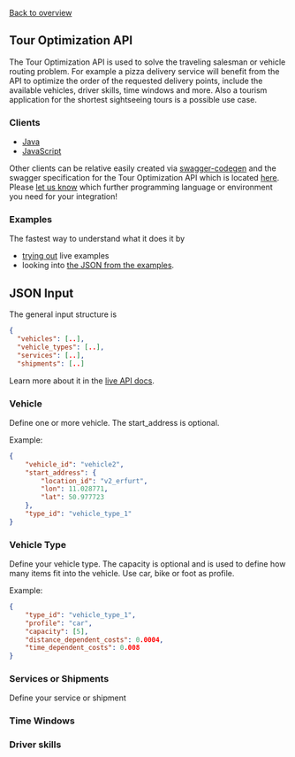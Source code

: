 [Back to overview](./README.md#tour-optimization-api)

## Tour Optimization API

The Tour Optimization API is used to solve the traveling salesman or vehicle routing problem. 
For example a pizza delivery service will benefit from the API to optimize the order of the requested delivery points, 
include the available vehicles, driver skills, time windows and more. 
Also a tourism application for the shortest sightseeing tours is a possible use case.

### Clients

 * [Java]()
 * [JavaScript](https://github.com/graphhopper/directions-api-js-client/)
  
Other clients can be relative easily created via [swagger-codegen](https://github.com/swagger-api/swagger-codegen) and the swagger specification for the Tour Optimization API which is located [here](https://graphhopper.com/api/1/vrp/swagger.json). Please [let us know](https://graphhopper.com/#contact) which further programming language or environment you need for your integration!

### Examples

The fastest way to understand what it does it by
 * [trying out](https://graphhopper.com/api/1/examples/#optimization) live examples
 * looking into [the JSON from the examples](https://github.com/graphhopper/directions-api-js-client/tree/master/tour-optimization-examples).

## JSON Input

The general input structure is

```json
{
  "vehicles": [..],
  "vehicle_types": [..],
  "services": [..],
  "shipments": [..]
```

Learn more about it in the [live API docs](https://graphhopper.com/api/1/vrp/documentation/).

### Vehicle

Define one or more vehicle. The start_address is optional.

Example:

```json
{
    "vehicle_id": "vehicle2",
    "start_address": {
        "location_id": "v2_erfurt",
        "lon": 11.028771,
        "lat": 50.977723
    },
    "type_id": "vehicle_type_1"
}
```

### Vehicle Type

Define your vehicle type. The capacity is optional and is used to define how many items fit into the vehicle. Use car, bike or foot as profile.

Example:

```json
{
    "type_id": "vehicle_type_1",
    "profile": "car",
    "capacity": [5],
    "distance_dependent_costs": 0.0004,
    "time_dependent_costs": 0.008
}
```

### Services or Shipments

Define your service or shipment

### Time Windows

### Driver skills
